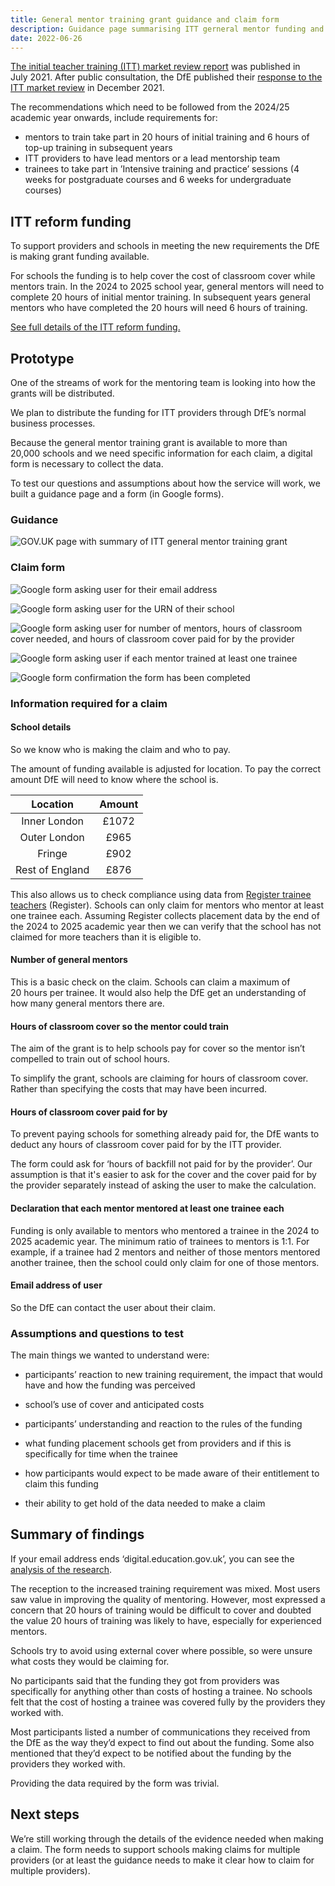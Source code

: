 ```yaml
---
title: General mentor training grant guidance and claim form
description: Guidance page summarising ITT gerneral mentor funding and claim form.
date: 2022-06-26
---
```



[The initial teacher training (ITT) market review report](https://www.gov.uk/government/publications/initial-teacher-training-itt-market-review-report) was published in July&nbsp;2021. After public consultation, the DfE published their [response to the ITT market review](https://www.gov.uk/government/consultations/initial-teacher-training-itt-market-review) in December&nbsp;2021.

The recommendations which need to be followed from the 2024/25 academic year onwards, include requirements for:

- mentors to train take part in 20 hours of initial training and 6 hours of top-up training in subsequent years
- ITT providers to have lead mentors or a lead mentorship team
- trainees to take part in ’Intensive training and practice’ sessions (4 weeks for postgraduate courses and 6 weeks for undergraduate courses)

## ITT reform funding

To support providers and schools in meeting the new requirements the DfE is making grant funding available.

For schools the funding is to help cover the cost of classroom cover while mentors train. In the 2024 to 2025 school year, general mentors will need to complete 20&nbsp;hours of initial mentor training. In subsequent years general mentors who have completed the 20&nbsp;hours will need 6&nbsp;hours of training.

[See full details of the ITT reform funding.](https://assets.publishing.service.gov.uk/government/uploads/system/uploads/attachment_data/file/1077177/Initial_Teacher_Training__ITT__Reform_Funding_Guidance_160522.pdf)

## Prototype

One of the streams of work for the mentoring team is looking into how the grants will be distributed.

We plan to distribute the funding for ITT providers through DfE’s normal business processes.

Because the general mentor training grant is available to more than 20,000&nbsp;schools and we need specific information for each claim, a digital form is necessary to collect the data.

To test our questions and assumptions about how the service will work, we built a guidance page and a form (in Google forms).

### Guidance

![GOV.UK page with summary of ITT general mentor training grant](general-mentor-training-grant-guidance.png "Apply for ITT general mentor training funding")

### Claim form

![Google form asking user for their email address](google-form/01-email-address.png "Claim form — email address")

![Google form asking user for the URN of their school](google-form/02-school.png "Claim form — school unique reference number (URN)")

![Google form asking user for number of mentors, hours of classroom cover needed, and hours of classroom cover paid for by the provider](google-form/03-mentors.png "Claim form — number of mentors and training time")

![Google form asking user if each mentor trained at least one trainee](google-form/04-declaration.png "Claim form — each mentor trained at least one trainee")

![Google form confirmation the form has been completed](google-form/05-confirmation.png "Claim form — confirmation")

### Information required for a claim

#### School details

So we know who is making the claim and who to pay.

The amount of funding available is adjusted for location. To pay the correct amount DfE will need to know where the school is.

| **Location**    | **Amount** |
|:---------------:|:----------:|
| Inner London    |      £1072 |
| Outer London    |       £965 |
| Fringe          |       £902 |
| Rest of England |       £876 |

This also allows us to check compliance using data from [Register trainee teachers](https://www.register-trainee-teachers.service.gov.uk/) (Register). Schools can only claim for mentors who mentor at least one trainee each. Assuming Register collects placement data by the end of the 2024 to 2025 academic year then we can verify that the school has not claimed for more teachers than it is eligible to.

#### Number of general mentors

This is a basic check on the claim. Schools can claim a maximum of 20&nbsp;hours per trainee. It would also help the DfE get an understanding of how many general mentors there are.

#### Hours of classroom cover so the mentor could train

The aim of the grant is to help schools pay for cover so the mentor isn’t compelled to train out of school hours.

To simplify the grant, schools are claiming for hours of classroom cover. Rather than specifying the costs that may have been incurred.

#### Hours of classroom cover paid for by 

To prevent paying schools for something already paid for, the DfE wants to deduct any hours of classroom cover paid for by the ITT provider.

The form could ask for ‘hours of backfill not paid for by the provider’. Our assumption is that it's easier to ask for the cover and the cover paid for by the provider separately instead of asking the user to make the calculation.

#### Declaration that each mentor mentored at least one trainee each

Funding is only available to mentors who mentored a trainee in the 2024 to 2025 academic year. The minimum ratio of trainees to mentors is 1:1. For example, if a trainee had 2 mentors and neither of those mentors mentored another trainee, then the school could only claim for one of those mentors.

#### Email address of user

So the DfE can contact the user about their claim.

### Assumptions and questions to test

The main things we wanted to understand were:

- participants’ reaction to new training requirement, the impact that would have and how the funding was perceived

- school’s use of cover and anticipated costs

- participants’ understanding and reaction to the rules of the funding

- what funding placement schools get from providers and if this is specifically for time when the trainee

- how participants would expect to be made aware of their entitlement to claim this funding

- their ability to get hold of the data needed to make a claim

## Summary of findings

If your email address ends ‘digital.education.gov.uk’, you can see the [analysis of the research](https://docs.google.com/presentation/d/1wcgMn0JjYUmSj801qqXHzm4kQo11QLHE5LSQjD691po/edit#slide=id.g1221b5a2b76_1_1036).

The reception to the increased training requirement was mixed. Most users saw value in improving the quality of mentoring. However, most expressed a concern that 20&nbsp;hours of training would be difficult to cover and doubted the value 20&nbsp;hours of training was likely to have, especially for experienced mentors.

Schools try to avoid using external cover where possible, so were unsure what costs they would be claiming for.

No participants said that the funding they got from providers was specifically for anything other than costs of hosting a trainee. No schools felt that the cost of hosting a trainee was covered fully by the providers they worked with.

Most participants listed a number of communications they received from the DfE as the way they’d expect to find out about the funding. Some also mentioned that they’d expect to be notified about the funding by the providers they worked with.

Providing the data required by the form was trivial.

## Next steps

We’re still working through the details of the evidence needed when making a claim. The form needs to support schools making claims for multiple providers (or at least the guidance needs to make it clear how to claim for multiple providers).
